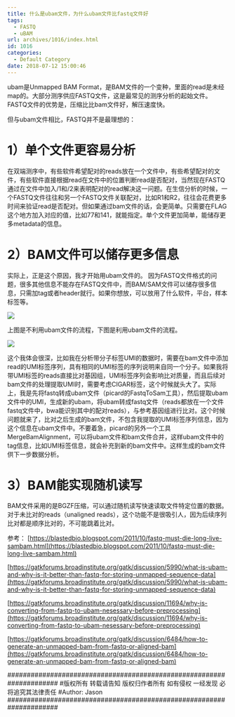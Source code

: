 ```yaml
---
title: 什么是ubam文件，为什么ubam文件比fastq文件好
tags:
  - FASTQ
  - uBAM
url: archives/1016/index.html
id: 1016
categories:
  - Default Category
date: 2018-07-12 15:00:46
---
```


ubam是Unmapped BAM Format，是BAM文件的一个变种，里面的read是未经map的。大部分测序供应FASTQ文件，这是最常见的测序分析的起始文件。FASTQ文件的优势是，压缩比比bam文件好，解压速度快。

但与ubam文件相比，FASTQ并不是最理想的：

# 1）单个文件更容易分析

在双端测序中，有些软件希望配对的reads放在一个文件中，有些希望配对的文件，有些软件直接根据read在文件中的位置判断read是否配对，当然现在FASTQ通过在文件中加入/1和/2来表明配对的read解决这一问题。在生信分析的时候，一个FASTQ文件往往和另一个FASTQ文件关联配对，比如R1和R2，往往会花费更多时间来验证read是否配对。但如果通过bam文件的话，会更简单。只需要在FLAG这个地方加入对应的值，比如77和141，就能指定。单个文件更加简单，能储存更多metadata的信息。

# 2）BAM文件可以储存更多信息

实际上，正是这个原因，我才开始用ubam文件的。
因为FASTQ文件格式的问题，很多其他信息不能存在FASTQ文件中，而BAM/SAM文件可以储存很多信息，只需加tag或者header就行。如果你想放，可以放用了什么软件，平台，样本标签等。

![](/wp/f4w/2020/2018-07-12-advantage-ubam-1.jpg)

上图是不利用ubam文件的流程，下图是利用ubam文件的流程。

![](/wp/f4w/2020/2018-07-12-advantage-ubam-2.png) 

这个我体会很深，比如我在分析带分子标签UMI的数据时，需要在bam文件中添加read的UMI标签序列，具有相同的UMI标签的序列说明来自同一个分子。如果我将带UMI标签的reads直接比对基因组，UMI标签序列会影响比对质量，而且后续对bam文件的处理提取UMI时，需要考虑CIGAR标签，这个时候就头大了。实际上，我是先将fastq转成ubam文件（picard的FastqToSam工具），然后提取ubam文件中的UMI，生成新的ubam，将ubam转成fastq文件（reads都放在一个文件fastq文件中，bwa能识别其中的配对reads），与参考基因组进行比对。这个时候问题就来了，比对之后生成的bam文件，不包含我提取的UMI标签序列信息，因为这个信息在ubam文件中。不要着急，picard的另外一个工具MergeBamAlignment，可以将ubam文件和bam文件合并，这样ubam文件中的tag信息，比如UMI标签信息，就会补充到新的bam文件中。这样生成的bam文件供下一步数据分析。

# 3）BAM能实现随机读写

BAM文件采用的是BGZF压缩，可以通过随机读写快速读取文件特定位置的数据。对于未比对的reads（unaligned reads），这个功能不是很吸引人，因为后续序列比对都是顺序比对的，不可能跳着比对。

参考：
[https://blastedbio.blogspot.com/2011/10/fastq-must-die-long-live-sambam.html](https://blastedbio.blogspot.com/2011/10/fastq-must-die-long-live-sambam.html)

[https://gatkforums.broadinstitute.org/gatk/discussion/5990/what-is-ubam-and-why-is-it-better-than-fastq-for-storing-unmapped-sequence-data](https://gatkforums.broadinstitute.org/gatk/discussion/5990/what-is-ubam-and-why-is-it-better-than-fastq-for-storing-unmapped-sequence-data)

[https://gatkforums.broadinstitute.org/gatk/discussion/11694/why-is-converting-from-fastq-to-ubam-nesessary-before-preprocessing](https://gatkforums.broadinstitute.org/gatk/discussion/11694/why-is-converting-from-fastq-to-ubam-nesessary-before-preprocessing)

[https://gatkforums.broadinstitute.org/gatk/discussion/6484/how-to-generate-an-unmapped-bam-from-fastq-or-aligned-bam](https://gatkforums.broadinstitute.org/gatk/discussion/6484/how-to-generate-an-unmapped-bam-from-fastq-or-aligned-bam)

\#####################################################################
\#版权所有 转载请告知 版权归作者所有 如有侵权 一经发现 必将追究其法律责任
\#Author: Jason
\#####################################################################
